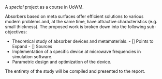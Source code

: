 A *special* project as a course in UoWM.

Absorbers based on meta surfaces offer efficient solutions to various modern problems and, at the same time, have attractive characteristics (e.g. small thickness). The proposed work is broken down into the following sub-objectives:

- Theoretical study of absorber devices and metamaterials.
	  - [] Points to Expand
	  - [] Sources
- Implementation of a specific device at microwave frequencies in simulation software.
- Parametric design and optimization of the device.

The entirety of the study will be compiled and presented to the report.
